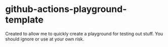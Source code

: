 # github-actions-playground-template
Created to allow me to quickly create a playground for testing out stuff. You should ignore or use at your own risk.
